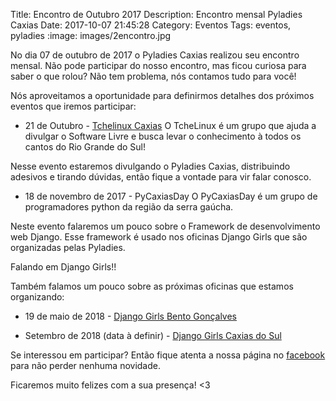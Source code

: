 Title: Encontro de Outubro 2017
Description: Encontro mensal Pyladies Caxias
Date: 2017-10-07 21:45:28
Category: Eventos
Tags: eventos, pyladies
:image: images/2encontro.jpg

No dia 07 de outubro de 2017 o Pyladies Caxias realizou seu encontro mensal. Não pode participar do nosso encontro, mas ficou curiosa para saber o que rolou? Não tem problema, nós contamos tudo para você!

Nós aproveitamos a oportunidade para definirmos detalhes dos próximos eventos que iremos participar:

* 21 de Outubro - [Tchelinux Caxias](https://caxias.tchelinux.org/)
O TcheLinux é um grupo que ajuda a divulgar o Software Livre e busca levar o conhecimento à todos os cantos do Rio Grande do Sul! 

Nesse evento estaremos divulgando o Pyladies Caxias, distribuindo adesivos e tirando dúvidas, então fique a vontade para vir falar conosco.

* 18 de novembro de 2017 - PyCaxiasDay
O PyCaxiasDay é um grupo de programadores python da região da serra gaúcha.

Neste evento falaremos um pouco sobre o Framework de desenvolvimento web Django. Esse framework é usado nos oficinas Django Girls que são organizadas pelas Pyladies.

Falando em Django Girls!!

Também falamos um pouco sobre as próximas oficinas que estamos organizando:

* 19 de maio de 2018 - [Django Girls Bento Gonçalves](https://www.facebook.com/djangogirlsbento/)

* Setembro de 2018 (data à definir) - [Django Girls Caxias do Sul](https://www.facebook.com/djangogirlscaxiasdosul/)

Se interessou em participar? Então fique atenta a nossa página no [facebook](https://www.facebook.com/Pyladies-Caxias-1858294514418047/) para não perder nenhuma novidade.

Ficaremos muito felizes com a sua presença! <3






